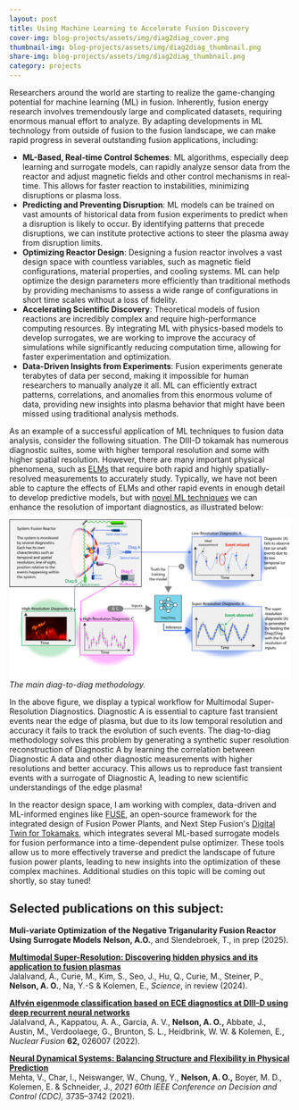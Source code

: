 ```yaml
---
layout: post
title: Using Machine Learning to Accelerate Fusion Discovery
cover-img: blog-projects/assets/img/diag2diag_cover.png
thumbnail-img: blog-projects/assets/img/diag2diag_thumbnail.png
share-img: blog-projects/assets/img/diag2diag_thumbnail.png
category: projects
---
```


Researchers around the world are starting to realize the game-changing potential for machine learning (ML) in fusion.
Inherently, fusion energy research involves tremendously large and complicated datasets, requiring enormous manual effort to analyze. 
By adapting developments in ML technology from outside of fusion to the fusion landscape, we can make rapid progress in several outstanding fusion applications, including:

 - **ML-Based, Real-time Control Schemes**: ML algorithms, especially deep learning and surrogate models, can rapidly analyze sensor data from the reactor and adjust magnetic fields and other control mechanisms in real-time. This allows for faster reaction to instabilities, minimizing disruptions or plasma loss.
 - **Predicting and Preventing Disruption**: ML models can be trained on vast amounts of historical data from fusion experiments to predict when a disruption is likely to occur. By identifying patterns that precede disruptions, we can institute protective actions to steer the plasma away from disruption limits. 
 - **Optimizing Reactor Design**: Designing a fusion reactor involves a vast design space with countless variables, such as magnetic field configurations, material properties, and cooling systems. ML can help optimize the design parameters more efficiently than traditional methods by providing mechanisms to assess a wide range of configurations in short time scales without a loss of fidelity. 
 - **Accelerating Scientific Discovery**: Theoretical models of fusion reactions are incredibly complex and require high-performance computing resources. By integrating ML with physics-based models to develop surrogates, we are working to improve the accuracy of simulations while significantly reducing computation time, allowing for faster experimentation and optimization.
 - **Data-Driven Insights from Experiments**: Fusion experiments generate terabytes of data per second, making it impossible for human researchers to manually analyze it all. ML can efficiently extract patterns, correlations, and anomalies from this enormous volume of data, providing new insights into plasma behavior that might have been missed using traditional analysis methods.

As an example of a successful application of ML techniques to fusion data analysis, consider the following situation. 
The DIII-D tokamak has numerous diagnostic suites, some with higher temporal resolution and some with higher spatial resolution. 
However, there are many important physical phenomena, such as [ELMs](https://www.oaknelson.com/2022-04-20-ELM-free/) that require both rapid and highly spatially-resolved measurements to accurately study. 
Typically, we have not been able to capture the effects of ELMs and other rapid events in enough detail to develop predictive models, but with [novel ML techniques](https://arxiv.org/abs/2405.05908) we can enhance the resolution of important diagnostics, as illustrated below: 

![Main Diag2Diag Methodology](/blog-projects/assets/img/diag2diag_explain.png)
*The main diag-to-diag methodology.*

In the above figure, we display a typical workflow for Multimodal Super-Resolution Diagnostics. 
Diagnostic A is essential to capture fast transient events near the edge of plasma, but due to its low temporal resolution and accuracy it fails to track the evolution of such events. 
The diag-to-diag methodology solves this problem by generating a synthetic super resolution reconstruction of Diagnostic A by learning the correlation between Diagnostic A data and other diagnostic measurements with higher resolutions and better accuracy.
This allows us to reproduce fast transient events with a surrogate of Diagnostic A, leading to new scientific understandings of the edge plasma!

In the reactor design space, I am working with complex, data-driven and ML-informed engines like [FUSE](https://fuse.help/dev/index.html), an open-source framework for the integrated design of Fusion Power Plants, and Next Step Fusion's [Digital Twin for Tokamaks](https://fusiontwin.io/), which integrates several ML-based surrogate models for fusion performance into a time-dependent pulse optimizer. 
These tools allow us to more effectively traverse and predict the landscape of future fusion power plants, leading to new insights into the optimization of these complex machines. 
Additional studies on this topic will be coming out shortly, so stay tuned!

## Selected publications on this subject:

**Muli-variate Optimization of the Negative Triganularity Fusion Reactor Using Surrogate Models**
**Nelson, A.O.**, and Slendebroek, T., in prep (2025).

**[Multimodal Super-Resolution: Discovering hidden physics and its application to fusion plasmas](https://arxiv.org/abs/2405.05908)**<br />
Jalalvand, A., Curie, M., Kim, S., Seo, J., Hu, Q., Curie, M., Steiner, P.,  **Nelson, A. O.**, Na, Y.-S & Kolemen, E., _Science_, in review (2024).

**[Alfvén eigenmode classification based on ECE diagnostics at DIII-D using deep recurrent neural networks](https://doi.org/10.1088/1741-4326/ac3be7)**<br />
Jalalvand, A., Kappatou, A. A., Garcia, A. V., **Nelson, A. O.,** Abbate, J., Austin, M., Verdoolaege, G., Brunton, S. L., Heidbrink, W. W. & Kolemen, E., _Nuclear Fusion_ **62,** 026007 (2022).

**[Neural Dynamical Systems: Balancing Structure and Flexibility in Physical Prediction](https://doi.org/10.1109/CDC45484.2021.9682807)**<br />
Mehta, V., Char, I., Neiswanger, W., Chung, Y., **Nelson, A. O.,** Boyer, M. D., Kolemen, E. & Schneider, J., _2021 60th IEEE Conference on Decision and Control (CDC),_ 3735–3742 (2021).    